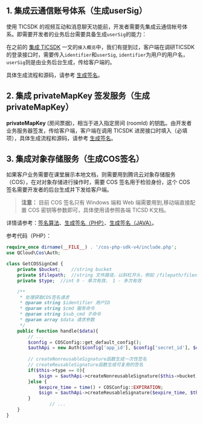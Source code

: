 ## 1. 集成云通信账号体系（生成userSig）
使用 TICSDK 的视频互动和消息聊天功能前，开发者需要先集成云通信帐号体系。即需要开发者的业务后台需要具备生成`userSig`的能力：

在之前的 [集成 TICSDK](/document/product/680/17911) 一文的`接入概览`中，我们有提到过，客户端在调研TICSDK的登录接口时，需要传入`identifier`和`userSig`, `identifier`为用户的用户名，`userSig`则是由业务后台生成，传给客户端的。

具体生成流程和源码，请参考 [生成签名](https://cloud.tencent.com/document/product/647/17275)。

## 2. 集成 privateMapKey 签发服务（生成 privateMapKey）
**privateMapKey** (房间票据)，相当于进入指定房间 (roomId) 的钥匙。由开发者业务服务器签发，传给客户端，客户端在调用 TICSDK 进房接口时填入（必填项），具体生成流程和源码，请参考 [生成签名](https://cloud.tencent.com/document/product/647/17275)。


## 3. 集成对象存储服务（生成COS签名）

如果客户业务需要在课堂展示本地文档，则需要用到腾讯云对象存储服务（COS），在对对象存储进行操作时，需要 COS 签名用于检验身份，这个 COS 签名需要开发者的后台生成并下发给客户端。

> **注意：**
> 目前 COS 签名只有 Windows 端和 Web 端需要用到,移动端直接配置 COS 密钥等参数即可，具体使用请参照各端 TICSD K文档。

详情请参考：[签名算法](https://cloud.tencent.com/document/product/436/6054)、[生成签名（PHP）](https://cloud.tencent.com/document/product/436/6274#.E7.94.9F.E6.88.90.E7.AD.BE.E5.90.8D)、[生成签名（JAVA）](https://cloud.tencent.com/document/product/436/6273#.E7.AD.BE.E5.90.8D.E7.AE.A1.E7.90.86)。

参考代码（PHP）：

```php
require_once dirname(__FILE__) . '/cos-php-sdk-v4/include.php';
use QCloud\Cos\Auth;

class GetCOSSignCmd {
    private $bucket;    //string bucket
    private $filepath;  //string 文件路径，以斜杠开头，例如 /filepath/filename，为文件在此 bucketname 下的全路径
    private $type;  //int 0 - 单次有效， 1 - 多次有效

    /**
     * 处理获取COS签名请求
     * @param string $identifier 用户ID
     * @param string $cmd 服务命令
     * @param string $sub_cmd 子命令
     * @param array $data 请求参数
     */
    public function handle($data){
        // ...
        $config = COSConfig::get_default_config();
        $authApi = new Auth($config['app_id'], $config['secret_id'], $config['secret_key']);  
        
	    // createNonreusableSignature函数生成一次性签名
	    // createReusableSignature函数生成可复用的签名
        if($this->type == 0){
            $sign = $authApi->createNonreusableSignature($this->bucket, $this->filepath);
        }else {
            $expire_time = time() + COSConfig::EXPIRATION;
            $sign = $authApi->createReusableSignature($expire_time, $this->bucket, $this->filepath);
        }
				// ...
    }
}
```



